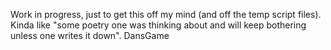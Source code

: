 Work in progress, just to get this off my mind (and off the temp script files).  
Kinda like "some poetry one was thinking about and will keep bothering unless one writes it down". DansGame